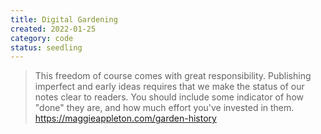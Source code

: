 ```yaml
---
title: Digital Gardening
created: 2022-01-25
category: code
status: seedling
---
```


<div id="status"></div>

> This freedom of course comes with great responsibility. Publishing imperfect and early ideas requires that we make the status of our notes clear to readers. You should include some indicator of how "done" they are, and how much effort you've invested in them.
https://maggieappleton.com/garden-history